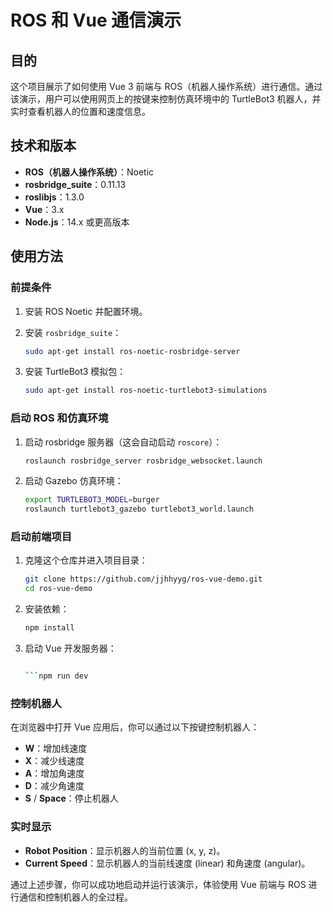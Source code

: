 # ROS 和 Vue 通信演示

## 目的

这个项目展示了如何使用 Vue 3 前端与 ROS（机器人操作系统）进行通信。通过该演示，用户可以使用网页上的按键来控制仿真环境中的 TurtleBot3 机器人，并实时查看机器人的位置和速度信息。

## 技术和版本

- **ROS（机器人操作系统）**：Noetic
- **rosbridge_suite**：0.11.13
- **roslibjs**：1.3.0
- **Vue**：3.x
- **Node.js**：14.x 或更高版本

## 使用方法

### 前提条件

1. 安装 ROS Noetic 并配置环境。
2. 安装 `rosbridge_suite`：

   ```bash
   sudo apt-get install ros-noetic-rosbridge-server
   ```

3. 安装 TurtleBot3 模拟包：

   ```bash
   sudo apt-get install ros-noetic-turtlebot3-simulations
   ```

### 启动 ROS 和仿真环境

1. 启动 rosbridge 服务器（这会自动启动 `roscore`）：

   ```bash
   roslaunch rosbridge_server rosbridge_websocket.launch
   ```

2. 启动 Gazebo 仿真环境：

   ```bash
   export TURTLEBOT3_MODEL=burger
   roslaunch turtlebot3_gazebo turtlebot3_world.launch
   ```

### 启动前端项目

1. 克隆这个仓库并进入项目目录：

   ```bash
   git clone https://github.com/jjhhyyg/ros-vue-demo.git
   cd ros-vue-demo
   ```

2. 安装依赖：

   ```bash
   npm install
   ```

3. 启动 Vue 开发服务器：

   ````bash

   ```npm run dev
   ````

### 控制机器人

在浏览器中打开 Vue 应用后，你可以通过以下按键控制机器人：

- **W**：增加线速度
- **X**：减少线速度
- **A**：增加角速度
- **D**：减少角速度
- **S** / **Space**：停止机器人

### 实时显示

- **Robot Position**：显示机器人的当前位置 (x, y, z)。
- **Current Speed**：显示机器人的当前线速度 (linear) 和角速度 (angular)。

通过上述步骤，你可以成功地启动并运行该演示，体验使用 Vue 前端与 ROS 进行通信和控制机器人的全过程。
